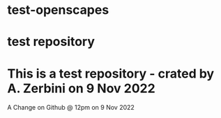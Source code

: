 # test-openscapes
# test repository 
# This is a test repository - crated by A. Zerbini on 9 Nov 2022

A Change on Github @ 12pm on 9 Nov 2022
